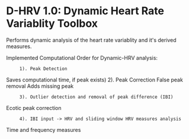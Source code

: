 # D-HRV 1.0: Dynamic Heart Rate Variablity Toolbox
Performs dynamic analysis of the heart rate variablity and it's derived measures. 

Implemented Computational Order for Dynamic-HRV analysis: 


         1). Peak Detection 
Saves computational time, if peak exists) 
         2). Peak Correction 
False peak removal
Adds missing peak
 
         3). Outlier detection and removal of peak difference (IBI) 
Ecotic peak correction

         4). IBI input -> HRV and sliding window HRV measures analysis 
Time and frequency measures
